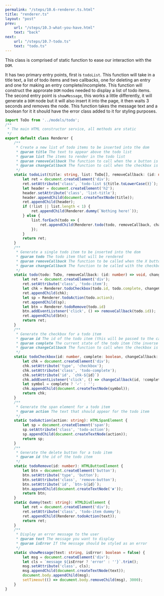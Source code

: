 ```yaml
---
permalink: "/steps/10.6-renderer.ts.html"
title: "renderer.ts"
layout: "post"
prev: 
    url: "/steps/10.3-what-you-have.html"
    text: "back"
next:
    url: "/steps/10.7-todo.ts"
    text: "todo.ts"
---
```

<div class="explain">
<p>This class is comprised of static function to ease our interaction with the <code>DOM</code>.</p>
<p>It has two primary entry points, first is <code>todoList</code>. This function will take in a title text, a list of todo items and two callbacks, one for deleting an entry and one for making an entry complete/incomplete. This function will construct the approrate <code>DOM</code> nodes needed to display a list of todo items. The second entry point is <code>showMessage</code>, this works a little differently, it will generate a <code>DOM</code> node but it will also insert it into the page, it then waits 3 seconds and removes the node. This function takes the message text and a boolean for it it should have the error class added to it for styling purposes.</p>
</div>

```typescript
import ToDo from '../models/todo';
/**
 * The main HTML constructor service, all methods are static
 */
export default class Renderer {
    /**
     * Create a new list of todo items to be inserted into the dom
     * @param title The text to appear above the todo list
     * @param list The items to render in the todo list
     * @param removeCallback The function to call when the x button is clicked
     * @param changeCallback The function to call when the checkbox is clicked
     */
    static todoList(title: string, list: ToDo[], removeCallback: (id: number) => void, changeCallback: (id: number, newState: boolean) => void) {
        let ret = document.createElement('div');
        ret.setAttribute('class', `todo-list ${title.toLowerCase()}`);
        let header = document.createElement('h2');
        header.setAttribute('class', 'list-title');
        header.appendChild(document.createTextNode(title));
        ret.appendChild(header);
        if (!list || list.length < 1) {
            ret.appendChild(Renderer.dummy(`Nothing here!`));
        } else {
            list.forEach(todo => {
                ret.appendChild(Renderer.todo(todo, removeCallback, changeCallback))
            });
        }
        return ret;
    }
    /**
     * Generate a single todo item to be inserted into the dom
     * @param todo The todo item that will be rendered
     * @param removeCallback The function to be called when the X button is clicked
     * @param changeCallback The function to be called with the checkbox is clicked
     */
    static todo(todo: ToDo, removeCallback: (id: number) => void, changeCallback: (id: number, newState: boolean) => void): HTMLDivElement {
        let ret = document.createElement('div');
        ret.setAttribute('class', 'todo-item');
        let chk = Renderer.todoCheckbox(todo.id, todo.complete, changeCallback);
        ret.appendChild(chk);
        let sp = Renderer.todoAction(todo.action);
        ret.appendChild(sp);
        let btn = Renderer.todoRemove(todo.id)
        btn.addEventListener('click', () => removeCallback(todo.id));
        ret.appendChild(btn);
        return ret;
    }
    /**
     * Generate the checkbox for a todo item
     * @param id The id of the todo item (this will be passed to the callbacks)
     * @param complete The current state of the todo item (the inverse of this will be passed to the changeCallback)
     * @param changeCallback The function to call when the checkbox is clicked
     */
    static todoCheckbox(id: number, complete: boolean, changeCallback: (id: number, newState: boolean) => void): HTMLDivElement {
        let chk = document.createElement('div');
        chk.setAttribute('type', 'checkbox');
        chk.setAttribute('class', 'todo-complete');
        chk.setAttribute('id', `chk-${id}`)
        chk.addEventListener('click', () => changeCallback(id, !complete));
        let symbol = complete ? '✓' : '';
        chk.appendChild(document.createTextNode(symbol));
        return chk;
    }
    /**
     * Generate the span element for a todo item
     * @param action The text that should appear for the todo item
     */
    static todoAction(action: string): HTMLSpanElement {
        let sp = document.createElement('span');
        sp.setAttribute('class', 'todo-action');
        sp.appendChild(document.createTextNode(action));
        return sp;
    }
    /**
     * Generate the delete button for a todo item
     * @param id the id of the todo item
     */
    static todoRemove(id: number): HTMLButtonElement {
        let btn = document.createElement('button');
        btn.setAttribute('type', 'button');
        btn.setAttribute('class', 'remove-button');
        btn.setAttribute('id', `btn-${id}`);
        btn.appendChild(document.createTextNode('✘'));
        return btn;
    }
    static dummy(text: string): HTMLDivElement {
        let ret = document.createElement('div');
        ret.setAttribute('class', 'todo-item dummy');
        ret.appendChild(Renderer.todoAction(text));
        return ret;
    }
    /**
     * Display an error message to the user
     * @param text The message you want to display
     * @param isError If the message should be styled as an error
     */
    static showMessage(text: string, isError: boolean = false) {
        let msg = document.createElement('div');
        let cls = `message ${isError ? 'error' : ''}`.trim(); 
        msg.setAttribute('class', cls);
        msg.appendChild(document.createTextNode(text));
        document.body.appendChild(msg);
        setTimeout(() => document.body.removeChild(msg), 3000);
    }
}
```